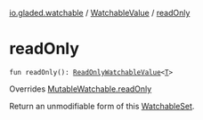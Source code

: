 [io.gladed.watchable](../index.md) / [WatchableValue](index.md) / [readOnly](./read-only.md)

# readOnly

`fun readOnly(): `[`ReadOnlyWatchableValue`](../-read-only-watchable-value/index.md)`<`[`T`](index.md#T)`>`

Overrides [MutableWatchable.readOnly](../-mutable-watchable/read-only.md)

Return an unmodifiable form of this [WatchableSet](../-watchable-set/index.md).

